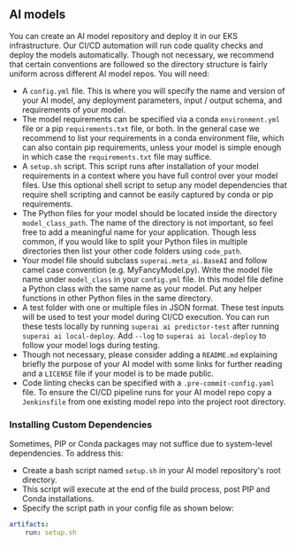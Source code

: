 ## AI models

You can create an AI model repository and deploy it in our EKS infrastructure. Our CI/CD automation will run code quality checks and deploy the models automatically.
Though not necessary, we recommend that certain conventions are followed so the directory structure is fairly uniform across different AI model repos. You will need:

- A `config.yml` file. This is where you will specify the name and version of your AI model, any deployment parameters, input / output schema, and requirements of your model.
- The model requirements can be specified via a conda `environment.yml` file or a pip `requirements.txt` file, or both. In the general case we recommend to list your requirements in a conda environment file, which can also contain pip requirements, unless your model is simple enough in which case the `requirements.txt` file may suffice.
- A `setup.sh` script. This script runs after installation of your model requirements in a context where you have full control over your model files. Use this optional shell script to setup any model dependencies that require shell scripting and cannot be easily captured by conda or pip requirements.
- The Python files for your model should be located inside the directory `model_class_path`. The name of the directory is not important, so feel free to add a meaningful name for your application. Though less common, if you would like to split your Python files in multiple directories then list your other code folders using `code_path`.
- Your model file should subclass `superai.meta_ai.BaseAI` and follow camel case convention (e.g. MyFancyModel.py). Write the model file name under `model_class` in your `config.yml` file. In this model file define a Python class with the same name as your model. Put any helper functions in other Python files in the same directory.
- A test folder with one or multiple files in JSON format. These test inputs will be used to test your model during CI/CD execution. You can run these tests locally by running `superai ai predictor-test` after running `superai ai local-deploy`. Add `--log` to `superai ai local-deploy` to follow your model logs during testing.
- Though not necessary, please consider adding a `README.md` explaining briefly the purpose of your AI model with some links for further reading and a `LICENSE` file if your model is to be made public.
- Code linting checks can be specified with a `.pre-commit-config.yaml` file. To ensure the CI/CD pipeline runs for your AI model repo copy a `Jenkinsfile` from one existing model repo into the project root directory.


### Installing Custom Dependencies

Sometimes, PIP or Conda packages may not suffice due to system-level dependencies. To address this:

- Create a bash script named `setup.sh` in your AI model repository's root directory.
- This script will execute at the end of the build process, post PIP and Conda installations.
- Specify the script path in your config file as shown below:

```yaml
artifacts:
    run: setup.sh
```